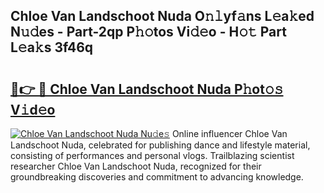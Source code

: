 ## Chloe Van Landschoot Nuda O𝚗𝚕yf𝚊ns L𝚎a𝚔ed N𝚞𝚍es - Part-2qp P𝚑𝚘tos Vi𝚍𝚎o - H𝚘𝚝 Part L𝚎a𝚔s 3f46q

# <h2><a href="http://kfaitrb.oniu.top/?m=Chloe+Van+Landschoot+Nuda">🔗👉 🔴 Chloe Van Landschoot Nuda P𝚑ot𝚘𝚜 V𝚒d𝚎o</a></h2>

[![Chloe Van Landschoot Nuda Nu𝚍e𝚜](https://i.imgur.com/0qMVB7G.gif)](http://kfaitrb.oniu.top/?m=Chloe+Van+Landschoot+Nuda)
Online influencer Chloe Van Landschoot Nuda, celebrated for publishing dance and lifestyle material, consisting of performances and personal vlogs. Trailblazing scientist researcher Chloe Van Landschoot Nuda, recognized for their groundbreaking discoveries and commitment to advancing knowledge.  

